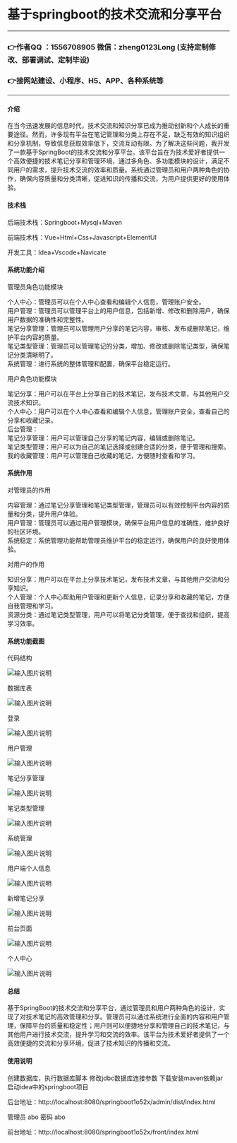 # 基于springboot的技术交流和分享平台

---
### 👉作者QQ ：1556708905 微信：zheng0123Long (支持定制修改、部署调试、定制毕设)

### 👉接网站建设、小程序、H5、APP、各种系统等

---

#### 介绍

在当今迅速发展的信息时代，技术交流和知识分享已成为推动创新和个人成长的重要途径。然而，许多现有平台在笔记管理和分类上存在不足，缺乏有效的知识组织和分享机制，导致信息获取效率低下，交流互动有限。为了解决这些问题，我开发了一款基于SpringBoot的技术交流和分享平台。该平台旨在为技术爱好者提供一个高效便捷的技术笔记分享和管理环境，通过多角色、多功能模块的设计，满足不同用户的需求，提升技术交流的效率和质量。系统通过管理员和用户两种角色的协作，确保内容质量和分类清晰，促进知识的传播和交流，为用户提供更好的使用体验。

#### 技术栈

后端技术栈：Springboot+Mysql+Maven

前端技术栈：Vue+Html+Css+Javascript+ElementUI

开发工具：Idea+Vscode+Navicate

#### 系统功能介绍

管理员角色功能模块

个人中心：管理员可以在个人中心查看和编辑个人信息，管理账户安全。  
用户管理：管理员可以管理平台上的用户信息，包括新增、修改和删除用户，确保用户数据的准确性和完整性。  
笔记分享管理：管理员可以管理用户分享的笔记内容，审核、发布或删除笔记，维护平台内容的质量。  
笔记类型管理：管理员可以管理笔记的分类，增加、修改或删除笔记类型，确保笔记分类清晰明了。  
系统管理：进行系统的整体管理和配置，确保平台稳定运行。  

用户角色功能模块

笔记分享：用户可以在平台上分享自己的技术笔记，发布技术文章，与其他用户交流技术知识。  
个人中心：用户可以在个人中心查看和编辑个人信息，管理账户安全，查看自己的分享和收藏记录。  
后台管理：  
笔记分享管理：用户可以管理自己分享的笔记内容，编辑或删除笔记。  
笔记类型管理：用户可以为自己的笔记选择或创建合适的分类，便于管理和搜索。  
我的收藏管理：用户可以管理自己收藏的笔记，方便随时查看和学习。  

#### 系统作用

对管理员的作用

内容管理：通过笔记分享管理和笔记类型管理，管理员可以有效控制平台内容的质量和分类，提升用户体验。  
用户管理：管理员可以通过用户管理模块，确保平台用户信息的准确性，维护良好的社区环境。  
系统稳定：系统管理功能帮助管理员维护平台的稳定运行，确保用户的良好使用体验。  

对用户的作用

知识分享：用户可以在平台上分享技术笔记，发布技术文章，与其他用户交流和分享知识。  
个人管理：个人中心帮助用户管理和更新个人信息，记录分享和收藏的笔记，方便自我管理和学习。  
资源分类：通过笔记类型管理，用户可以将笔记分类管理，便于查找和组织，提高学习效率。  

#### 系统功能截图

代码结构

![输入图片说明](images/7ba00f02396154a04d2538f087375df.png)

数据库表

![输入图片说明](images/35cf10849c61ef70781fc2df1f3b6e5.png)

登录

![输入图片说明](images/82facbce7fd97c2362e22f614ac10cd.png)

用户管理

![输入图片说明](images/09cd325c96d10c3d41b10117093df31.png)

笔记分享管理

![输入图片说明](images/302995bd573eba0b7069504b57135f8.png)

笔记类型管理

![输入图片说明](images/0ef938be45c1cabf755769a5703e624.png)

系统管理

![输入图片说明](images/e7d37a9906f9c32e26e761d199a6163.png)

用户端个人信息

![输入图片说明](images/f4a78cdd21ce9df55dd21556154b291.png)

新增笔记分享

![输入图片说明](images/b863b1502f1a1ed89dfb73c668bb327.png)

前台页面

![输入图片说明](images/afc6a2aede70445b0da779c834fa84e.png)

个人中心

![输入图片说明](images/d5b7f756e16203eeb1a679e3ee9d113.png)

#### 总结

基于SpringBoot的技术交流和分享平台，通过管理员和用户两种角色的设计，实现了对技术笔记的高效管理和分享。管理员可以通过系统进行全面的内容和用户管理，保障平台的质量和稳定性；用户则可以便捷地分享和管理自己的技术笔记，与其他用户进行技术交流，提升学习和交流的效率。该平台为技术爱好者提供了一个高效便捷的交流和分享环境，促进了技术知识的传播和交流。

#### 使用说明

创建数据库，执行数据库脚本 修改jdbc数据库连接参数 下载安装maven依赖jar 启动idea中的springboot项目

后台地址：http://localhost:8080/springboot1o52x/admin/dist/index.html

管理员  abo 密码 abo

前台地址：http://localhost:8080/springboot1o52x/front/index.html



